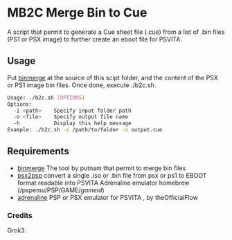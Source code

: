 # MB2C Merge Bin to Cue
A script that permit to generate a Cue sheet file (.cue) from a list of .bin files (PS1 or PSX image) to further create an eboot file for PSVITA.

## Usage
Put [binmerge] at the source of this scipt folder, and the content of the PSX or PS1 image bin files. Once done, execute ./b2c.sh.

```sh
Usage: ./b2c.sh [OPTIONS]
Options:
  -i <path>    Specify input folder path
  -o <file>    Specify output file name
  -h           Display this help message
Example: ./b2c.sh -i /path/to/folder -o output.cue
```

## Requirements
* [binmerge] The tool by putnam that permit to merge bin files
* [psx2psp] convert a single .iso or .bin file from psx or ps1 to EBOOT format readable into PSVITA Adrenaline emulator homebrew (/pspemu/PSP/GAME/_gameid_)
* [adrenaline] PSP or PSX emulator for PSVITA , by theOfficialFlow

### Credits 
Grok3.

[comment]: #
   [binmerge]: <https://github.com/putnam/binmerge>
   [psx2psp]: <https://github.com/SinisterSpatula/RetroflagGpiGuides/raw/master/data/PSX2PSP.zip>
   [adrenaline]: <https://github.com/TheOfficialFloW/Adrenaline>
